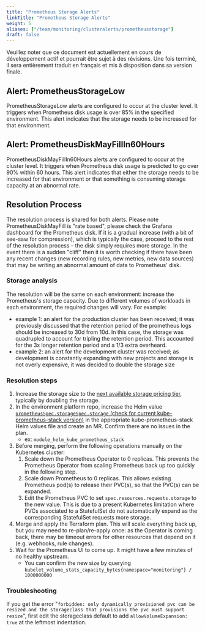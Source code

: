```yaml
---
title: "Prometheus Storage Alerts"
linkTitle: "Prometheus Storage Alerts"
weight: 5
aliases: ["/team/monitoring/clusteralerts/prometheusstorage"]
draft: false
---
```


<gcds-alert alert-role="danger" container="full" heading="Avis de traduction" hide-close-btn="true" hide-role-icon="false" is-fixed="false" class="hydrated mb-400">
<gcds-text>Veuillez noter que ce document est actuellement en cours de développement actif et pourrait être sujet à des révisions. Une fois terminé, il sera entièrement traduit en français et mis à disposition dans sa version finale.</gcds-text>
</gcds-alert>

## Alert: PrometheusStorageLow

PrometheusStorageLow alerts are configured to occur at the cluster level. It triggers when Prometheus disk usage is over 85% in the specified environment. This alert indicates that the storage needs to be increased for that environment.

## Alert: PrometheusDiskMayFillIn60Hours

PrometheusDiskMayFillIn60Hours alerts are configured to occur at the cluster level. It triggers when Prometheus disk usage is predicted to go over 90% within 60 hours. This alert indicates that either the storage needs to be increased for that environment or that something is consuming storage capacity at an abnormal rate.

## Resolution Process

The resolution process is shared for both alerts. Please note PrometheusDiskMayFill is "rate based", please check the Grafana dashboard for the Prometheus disk. If it is a gradual increase (with a bit of see-saw for compression), which is typically the case, proceed to the rest of the resolution process – the disk simply requires more storage. In the event there is a sudden "cliff" then it is worth checking if there have been any recent changes (new recording rules, new metrics, new data sources) that may be writing an abnormal amount of data to Prometheus' disk.

### Storage analysis

The resolution will be the same on each environment: increase the Prometheus's storage capacity. Due to different volumes of workloads in each environment, the required changes will vary. For example:

- example 1: an alert for the production cluster has been received; it was previously discussed that the retention period of the prometheus logs should be increased to 30d from 10d. In this case, the storage was quadrupled to account for tripling the retention period. This accounted for the 3x longer retention period and a 1/3 extra overheard.
- example 2: an alert for the development cluster was received; as development is constantly expanding with new projects and storage is not overly expensive, it was decided to double the storage size

### Resolution steps

1. Increase the storage size to the [next available storage pricing tier](https://azure.microsoft.com/en-us/pricing/details/managed-disks), typically by doubling the storage.
1. In the environment platform repo, increase the Helm value [`prometheusSpec.storageSpec.storage` (check for current kube-prometheus-stack version)](https://github.com/prometheus-community/helm-charts/blob/056b60ce14937355da8f5bd8e8c7bd3bd042b9d1/charts/kube-prometheus-stack/values.yaml#L2476) in the appropriate kube-prometheus-stack Helm values file and create an MR. Confirm there are no issues in the plan.
    - ex: `module_helm_kube_prometheus_stack`
1. Before merging, perform the following operations manually on the Kubernetes cluster:
    1. Scale down the Prometheus Operator to 0 replicas. This prevents the Prometheus Operator from scaling Prometheus back up too quickly in the following step.
    1. Scale down Prometheus to 0 replicas. This allows existing Prometheus pod(s) to release their PVC(s), so that the PVC(s) can be expanded.
    1. Edit the Prometheus PVC to set `spec.resources.requests.storage` to the new value. This is due to a present Kubernetes limitation where PVCs associated to a StatefulSet do not automatically expand as the corresponding StatefulSet requests more storage.
1. Merge and apply the Terraform plan. This will scale everything back up, but you may need to re-plan/re-apply once: as the Operator is coming back, there may be timeout errors for other resources that depend on it (e.g. webhooks, rule changes).
1. Wait for the Prometheus UI to come up. It might have a few minutes of no healthy upstream.
    - You can confirm the new size by querying `kubelet_volume_stats_capacity_bytes{namespace="monitoring"} / 1000000000`

### Troubleshooting

If you get the error "`forbidden: only dynamically provisioned pvc can be resized and the storageclass that provisions the pvc must support resize`", first edit the storageclass default to add `allowVolumeExpansion: true` at the leftmost indentation.
